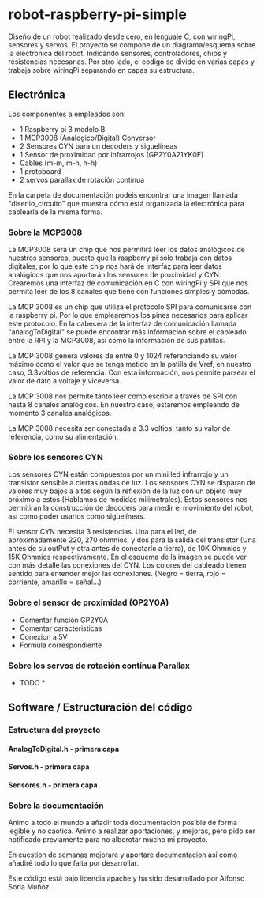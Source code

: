 # robot-raspberry-pi-simple

Diseño de un robot realizado desde cero, en lenguaje C, con wiringPi, sensores y servos.
El proyecto se compone de un diagrama/esquema sobre la electronica del robot. Indicando sensores, controladores, chips y resistencias necesarias.
Por otro lado, el codigo se divide en varias capas y trabaja sobre wiringPi separando en capas su estructura.

## Electrónica

Los componentes a empleados son:

* 1 Raspberry pi 3 modelo B
* 1 MCP3008 (Analogico/Digital) Conversor
* 2 Sensores CYN para un decoders y siguelíneas
* 1 Sensor de proximidad por infrarrojos (GP2Y0A21YK0F)
* Cables (m-m, m-h, h-h)
* 1 protoboard
* 2 servos parallax de rotación contínua

En la carpeta de documentación podeis encontrar una imagen llamada "disenio_circuito" que muestra cómo está organizada la electrónica para cablearla de la misma forma.

### Sobre la MCP3008

La MCP3008 será un chip que nos permitirá leer los datos análógicos de nuestros sensores, puesto que la raspberry pi solo trabaja con datos digitales,
por lo que este chip nos hará de interfaz para leer datos analógicos que nos aportarán los sensores de proximidad y CYN. Crearemos una interfaz de comunicación
en C con wiringPi y SPI que nos permita leer de los 8 canales que tiene con funciones simples y cómodas.

La MCP 3008 es un chip que utiliza el protocolo SPI para comunicarse con la raspberry pi. Por lo que emplearemos los pines necesarios para aplicar este protocolo.
En la cabecera de la interfaz de comunicación llamada "analogToDigital" se puede encontrar más informacion sobre el cableado entre la RPI y la MCP3008, así como la
información de sus patillas.

La MCP 3008 genera valores de entre 0 y 1024 referenciando su valor máximo como el valor que se tenga metido en la patilla de Vref, en nuestro caso, 3.3voltios de referencia.
Con esta información, nos permite parsear el valor de dato a voltaje y viceversa.

La MCP 3008 nos permite tanto leer como escribir a través de SPI con hasta 8 canales analógicos. En nuestro caso, estaremos empleando de momento 3 canales analógicos.

La MCP 3008 necesita ser conectada a 3.3 voltios, tanto su valor de referencia, como su alimentación.

### Sobre los sensores CYN

Los sensores CYN están compuestos por un mini led infrarrojo y un transistor sensible a ciertas ondas de luz. Los sensores CYN se disparan de valores muy bajos a altos según
la reflexión de la luz con un objeto muy próximo a estos (Hablamos de medidas milimetrales). Estos sensores nos permitiran la construcción de decoders para medir el movimiento
del robot, así como poder usarlos como siguelíneas.

El sensor CYN necesita 3 resistencias. Una para el led, de aproximadamente 220, 270 ohmnios, y dos para la salida del transistor (Una antes de su outPut y otra antes de conectarlo a tierra), de 10K Ohmnios y 15K Ohmnios respectivamente. En el esquema de la imágen se puede ver con más detalle las conexiones del CYN. Los colores del cableado
tienen sentido para entender mejor las conexiones. (Negro = tierra, rojo = corriente, amarillo = señal...)

### Sobre el sensor de proximidad (GP2Y0A)

* Comentar función GP2Y0A
* Comentar caracteristicas
* Conexion a 5V
* Formula correspondiente

### Sobre los servos de rotación contínua Parallax

* TODO *


## Software / Estructuración del código

### Estructura del proyecto

#### AnalogToDigital.h - primera capa

#### Servos.h - primera capa

#### Sensores.h - primera capa



### Sobre la documentación
Animo a todo el mundo a añadir toda documentacion posible de forma legible y no caotica. Animo a realizar aportaciones, y mejoras,
pero pido ser notificado previamente para no alborotar mucho mi proyecto.

En cuestion de semanas mejorare y aportare documentacion así como añadiré todo lo que falta por desarrollar.

Este código está bajo licencia apache y ha sido desarrollado por Alfonso Soria Muñoz.
